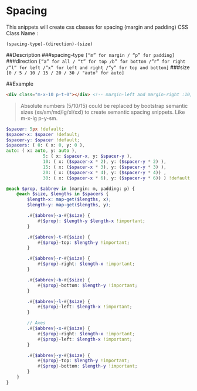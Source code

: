 # Spacing

This snippets will create css classes for spacing (margin and padding)
CSS Class Name : 
```
(spacing-type)-(direction)-(size)
```

##Description
###spacing-type 
```[“m” for margin / “p” for padding]```
###direction 
```[“a” for all / “t” for top /b” for bottom /”r” for right /”l” for left /”x” for left and right /”y” for top and bottom]```
###size
```[0 / 5 / 10 / 15 / 20 / 30 / "auto" for auto]```

##Example
``` html
<div class="m-x-10 p-t-0"></div> <!-- margin-left and margin-right :10; padding-top : 0; -->
```
>Absolute numbers (5/10/15) could be replaced by bootstrap semantic sizes (xs/sm/md/lg/xl/xxl) to create semantic spacing snippets.
>Like m-x-lg p-y-sm.

``` scss
$spacer: 5px !default;
$spacer-x: $spacer !default;
$spacer-y: $spacer !default;
$spacers: ( 0: ( x: 0, y: 0 ),
auto: ( x: auto, y: auto ),
              5: ( x: $spacer-x, y: $spacer-y ),
              10: ( x: ($spacer-x * 2), y: ($spacer-y * 2) ),
              15: ( x: ($spacer-x * 3), y: ($spacer-y * 3) ),
              20: ( x: ($spacer-x * 4), y: ($spacer-y * 4)) ,
              30: ( x: ($spacer-x * 6), y: ($spacer-y * 6)) ) !default;

@each $prop, $abbrev in (margin: m, padding: p) {
    @each $size, $lengths in $spacers {
        $length-x: map-get($lengths, x);
        $length-y: map-get($lengths, y);

        .#{$abbrev}-a-#{$size} {
            #{$prop}: $length-y $length-x !important;
        }

        .#{$abbrev}-t-#{$size} {
            #{$prop}-top: $length-y !important;
        }

        .#{$abbrev}-r-#{$size} {
            #{$prop}-right: $length-x !important;
        }

        .#{$abbrev}-b-#{$size} {
            #{$prop}-bottom: $length-y !important;
        }

        .#{$abbrev}-l-#{$size} {
            #{$prop}-left: $length-x !important;
        }

        // Axes
        .#{$abbrev}-x-#{$size} {
            #{$prop}-right: $length-x !important;
            #{$prop}-left: $length-x !important;
        }

        .#{$abbrev}-y-#{$size} {
            #{$prop}-top: $length-y !important;
            #{$prop}-bottom: $length-y !important;
        }
    }
}
```
